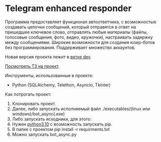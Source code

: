 # Telegram enhanced responder

Программа предоставляет функционал автоответчика, с возможностью создавать цепочки сообщений, который отправятся в ответ
на пришедшее ключевое слово, отправлять любые материалы (файлы, голосовые сообщения, фото, видео, кружочки), настраивать
задержку между сообщениями. Широкие возможности для создания юзер-ботов без программирования. Поддерживает множество 
аккаунтов.

Новая версия проекта лежит в [ветке dev](https://github.com/Bobako/tg_responder/tree/dev).

[Посмотреть ТЗ на проект](task.md).

Инструменты, использованные в проекте:

- Python (SQLAlchemy, Telethon, Asyncio, Tkinter)

Как потрогать проект:

1) Клонировать проект.
2) Далее, либо запускать исполняемый файл ./executables/(linux или windows)/bot_async(.exe)
3) Либо запускать исходники, для этого:
4) Нужен [python3.10](https://www.python.org/downloads/) с возможность запускать pip.
5) В папке с проектом pip install -r requirments.txt
6) Можно запускать bot_async.py
